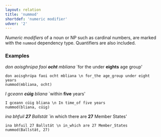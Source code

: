 ```yaml
---
layout: relation
title: 'nummod'
shortdef: 'numeric modifier'
udver: '2'
---
```


*Numeric modifiers* of a noun or NP such as cardinal numbers, are marked with the `nummod` dependency type. Quantifiers are also included.

### Examples

_don aoisghrúpa faoi <b>ocht</b> mbliana_ `for the under <b>eights</b> age group'

~~~ sdparse
don aoisghrúpa faoi ocht mbliana \n for_the age_group under eight years
nummod(mbliana, ocht)
~~~

_I gceann <b>cúig</b> bliana_ `within <b>five</b> years'

~~~ sdparse
I gceann cúig bliana \n In time_of five years
nummod(bliana, cúig)
~~~

_ina bhfuil <b>27</b> Ballstát_ `in which there are <b>27</b> Member States'

~~~ sdparse
ina bhfuil 27 Ballstát \n in_which are 27 Member_States
nummod(Ballstát, 27)
~~~
<!-- Interlanguage links updated So kvě 14 19:03:56 CEST 2022 -->
